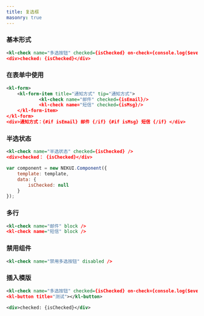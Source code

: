```yaml
---
title: 复选框
masonry: true
---
```


<!-- demo_start -->
### 基本形式
<div class="m-example"></div>

```xml
<kl-check name="多选按钮" checked={isChecked} on-check={console.log($event)} on-change={console.log($event)}/>
<div>checked: {isChecked}</div>
```
<!-- demo_end -->

<!-- demo_start -->
### 在表单中使用
<div class="m-example"></div>

```xml
<kl-form>
    <kl-form-item title="通知方式" tip="通知方式">
            <kl-check name="邮件" checked={isEmail}/>
            <kl-check name="短信" checked={isMsg}/>
    </kl-form-item>
</kl-form>
<div>通知方式：{#if isEmail} 邮件 {/if} {#if isMsg} 短信 {/if} </div>
```
<!-- demo_end -->

<!-- demo_start -->
### 半选状态
<div class="m-example"></div>

```xml
<kl-check name="半选状态" checked={isChecked} />
<div>checked： {isChecked}</div>
```

```javascript
var component = new NEKUI.Component({
    template: template,
    data: {
        isChecked: null
    }
});
```
<!-- demo_end -->

<!-- demo_start -->
### 多行
<div class="m-example"></div>

```xml
<kl-check name="邮件" block />
<kl-check name="短信" block />
```
<!-- demo_end -->

<!-- demo_start -->
### 禁用组件
<div class="m-example"></div>

```xml
<kl-check name="禁用多选按钮" disabled />
```
<!-- demo_end -->

<!-- demo_start -->
### 插入模版
<div class="m-example"></div>

```xml
<kl-check name="多选按钮" checked={isChecked} on-check={console.log($event)} on-change={console.log($event)} />
<kl-button title="测试"></kl-button>

<div>checked: {isChecked}</div>
```
<!-- demo_end -->
